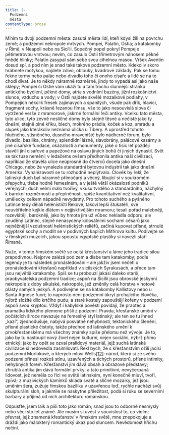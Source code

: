 ```yaml
---
title: |-
  Podzemní
  města
contentType: prose
---
```


Míním tu dvojí podzemní města: zasutá města lidí, kteří kdysi žili na povrchu země; a podzemní nekropole mrtvých. Pompei, Palatin, Ostia; a katakomby v Římě, v Neapoli nebo na Sicílii. Sopečný popel pokryl Pompeje pětimetrovou vrstvou; nevím, co zasulo Ostii třímetrovým nánosem pěkné hnědé hlinky; Palatin zasypal sám sebe svou cihelnou masou. Vršek Aventin dosud spí, a pod ním je snad také takové podzemní město. Kdekoliv skoro hrábnete motykou, najdete zdivo, oblouky, kvádrové základy. Pak se tomu řekne termy nebo palác nebo divadlo toho či onoho císaře a lidé se na to chodí dívat. Je to někdy náramně rozměrné, jindy to vypadá asi jako naše sklepy; Pompei či Ostie vám ukáží tu a tam trochu slunnější stránku antického bydlení, pěkné domy, atria s vodními bazény, jižní rozkošnictví slunce, vzduchu a vody; v Ostii najdete skvělé mozaikové podlahy, v Pompejích několik fresek zajímavých a spanilých, všude pak dřík, hlavici, fragment sochy, krásně řezanou římsu, vše to jako nesouvislá slova či vytržené verše z mramorové, jiskrné formální řeči antiky. Vcelku tato města, tyto ulice, tyto zevně nesličné domy byly stejně těsné a nečisté jako ty dnešní, stejně plné křiku, blech, mokrého prádla, koček a koz, smradu a slupek jako kterákoliv neznámá ulička u Tibery. A uprostřed tohoto hlučného, stísněného, dusného mraveniště bylo nádherné fórum, bylo divadlo, bazilika, chrámy, splendidní lázně, slavobrány, palácové kasárny a jiné císařské fundace, okázalosti a monumenty, jaké o tisíc let později stavěli jiní císařové a papežové na oslavu jiných bohů či jiných dynastií. Svět se tak tuze nemění; v ledačems ovšem předhonila antika naši civilizaci, například že stavěla ulice neúprosně do čtverců docela jako dnešní Chicago, nebo že vynalezla standardní bytovou industrii tak jako dnešní Amerika. Vynalézavostí se tu rozhodně neplýtvalo. Člověk by řekl, že latinský duch byl náramně přímočarý a věcný, libující si v soukromém přepychu, třeba hodně řemeslném, a v ještě větší okázalosti podniků veřejných; duch velmi málo tvořivý, vkusu tvrdého a standardního, náchylný k barokní rozměrnosti a přeplněnosti, spíše kvantitativní než kvalitativní, umělecky celkem nápadně nevydatný. Pro tohoto suchého a pyšného Latince tedy dělali helénističtí Řekové, takoví lepší štukatéři, své neuvěřitelné kejkle dlátem v nejjiskřivějším mramoru; tesali pořád malebněji, rozevlátěji, barokněji, jako by hmota jim už vůbec nekladla odporu; ale znuděný Latinec, stejně nenasycený kolosálními sochami césarů jako nejněžnější vzdušností helénistických reliéfů, začíná kupovat přísné, strnulé egyptské sochy a modlit se v podivných kaplích Mithrova kultu. Podívejte se v římských muzeích, jakou spoustu egyptské plastiky si navezli staří Římané.

Nuže, v tomto římském světě se ocitá křesťanství a láme jeho tradice silou prapodivnou. Nejprve zalézá pod zem a dlabe tam katakomby; podle legendy je to následek pronásledování – ale jakživ jsem nečetl o pronásledování křesťanů například v sicilských Syrakusách, a přece tam jsou největší katakomby. Spíš se tu probouzí jakási daleko starší, praobyvatelská podzemní tradice; aspoň na Sicílii jsou obrovské jeskynní nekropole z doby sikulské, nekropole, jež změnily celá horstva v hotové plásty samých jeskyň. A podívejme se na katakomby Kallistovy nebo u Santa Agnese fuori; to naprosto není podzemní úkryt prchajícího člověka, nýbrž složité dílo krtčího pudu; a staré kostely zapouštějí kořeny v podzemí aspoň svou kryptou. Vždyť i kabylské pověsti povídají, že praotec a pramatka lidského plemene přišli z podzemí. Pravda, křesťanské umění v počátcích široce navazuje na řemeslný styl latinský; ale ten se tu ihned „kazí“, zjednodušuje, nabývá posvátné nehybnosti, tektonického členění, přísné plastické čistoty, takže přechod od latinského umění k prvokřesťanskému má všechny známky spíše přelomu než vývoje. Je to, jako by tu nastoupil nový živel nejen kulturní, nejen sociální, nýbrž přímo etnický; jako by opět se ozval pralidový materiál, jejž suchá latinská civilizace si nedovedla zasimilovati. Řekl bych, že s křesťanstvím ožili jacísi podzemní Morlokové, o kterých mluví Wells[\[12\]](./resources/undefined): národ, který si ze svého podzemí přinesl rozkoš stínu, uzavřených a tichých prostorů, přísné intimity, nehybných forem. Křesťanství jim dává obsah a obrazové představy; zhrublá antika jim dává formální prvky; a tato primitivní, nevyčerpaná lidovost, jež neměla co říci ve světě latinském, nyní konečně mluví, tvoří, zpívá; z muzivických kamínků skládá svaté a sličné mozaiky, jež jsou uměním šera, zužuje římskou baziliku v uzavřenou loď, rychle nachází svůj skulpturální sloh, a jakmile se naskytne příležitost, podá si ruku se severními barbary a přijímá od nich architekturu románskou.

Odpusťte, jsem laik a píši toto jako román; snad jsou to odborné nesmysly nebo věci sto let známé. Ale musím si uvést v souvislost to, co vidím; převrat, jejž znamená křesťanství v římském světě, mne znepokojuje a dráždí jako málokterý romantický úkaz pod sluncem. Nevědomost hříchu nečiní.
